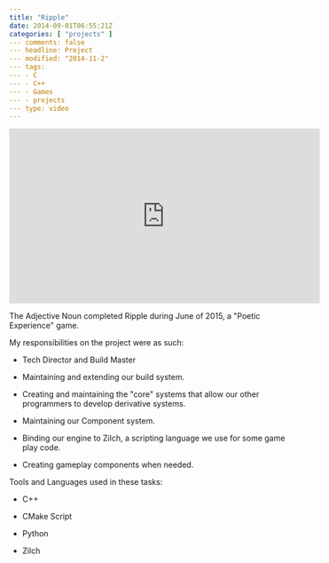 ```yaml
---
title: "Ripple"
date: 2014-09-01T06:55:21Z
categories: [ "projects" ]
--- comments: false
--- headline: Project
--- modified: "2014-11-2"
--- tags:
--- - C
--- - C++
--- - Games
--- - projects
--- type: video
---
```


<iframe width="560" height="315" src="https://www.youtube.com/embed/gUoXGoufYhE?controls=0" frameborder="0" allowfullscreen></iframe>

The Adjective Noun completed Ripple during June of 2015, a "Poetic Experience" game.

My responsibilities on the project were as such:

- Tech Director and Build Master

- Maintaining and extending our build system.  

- Creating and maintaining the "core" systems that allow our other programmers to develop derivative systems.  

- Maintaining our Component system.  

- Binding our engine to Zilch, a scripting language we use for some game play code.  

- Creating gameplay components when needed.  

Tools and Languages used in these tasks:

- C++  

- CMake Script  

- Python  

- Zilch  
